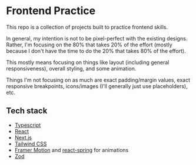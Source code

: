 # Frontend Practice

This repo is a collection of projects built to practice frontend skills.

In general, my intention is not to be pixel-perfect with the existing designs.
Rather, I'm focusing on the 80% that takes 20% of the effort (mostly because I don't have the time to do the 20% that takes 80% of the effort).

This mostly means focusing on things like layout (including general responsiveness), overall styling, and some animation.

Things I'm not focusing on as much are exact padding/margin values, exact responsive breakpoints, icons/images (I'll generally just use placeholders), etc.

## Tech stack

- [Typescript](https://www.typescriptlang.org/)
- [React](https://react.dev/)
- [Next.js](https://nextjs.org/)
- [Tailwind CSS](https://tailwindcss.com/)
- [Framer Motion](https://www.framer.com/motion/) and [react-spring](https://www.react-spring.dev/) for animations
- [Zod](https://zod.dev/)
